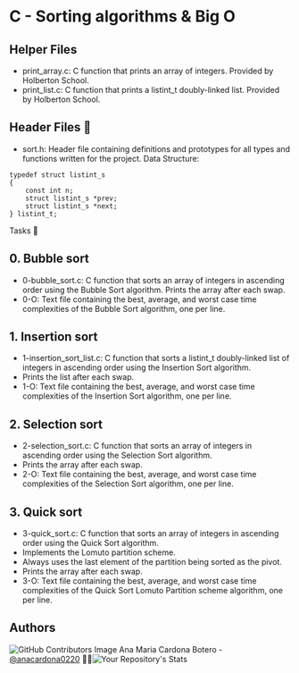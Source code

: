 # C - Sorting algorithms & Big O

## Helper Files
* print_array.c: C function that prints an array of integers. Provided by Holberton School.
* print_list.c: C function that prints a listint_t doubly-linked list. Provided by Holberton School.
## Header Files 📁
* sort.h: Header file containing definitions and prototypes for all types and functions written for the project.
Data Structure:
```
typedef struct listint_s
{
	const int n;
	struct listint_s *prev;
	struct listint_s *next;
} listint_t;
```

Tasks 📃
## 0. Bubble sort

* 0-bubble_sort.c: C function that sorts an array of integers in ascending order using the Bubble Sort algorithm.
Prints the array after each swap.
* 0-O: Text file containing the best, average, and worst case time complexities of the Bubble Sort algorithm, one per line.
## 1. Insertion sort

* 1-insertion_sort_list.c: C function that sorts a listint_t doubly-linked list of integers in ascending order using the Insertion Sort algorithm.
* Prints the list after each swap.
* 1-O: Text file containing the best, average, and worst case time complexities of the Insertion Sort algorithm, one per line.
## 2. Selection sort

* 2-selection_sort.c: C function that sorts an array of integers in ascending order using the Selection Sort algorithm.
* Prints the array after each swap.
* 2-O: Text file containing the best, average, and worst case time complexities of the Selection Sort algorithm, one per line.
## 3. Quick sort

* 3-quick_sort.c: C function that sorts an array of integers in ascending order using the Quick Sort algorithm.
* Implements the Lomuto partition scheme.
* Always uses the last element of the partition being sorted as the pivot.
* Prints the array after each swap.
* 3-O: Text file containing the best, average, and worst case time complexities of the Quick Sort Lomuto Partition scheme algorithm, one per line.

## Authors
![GitHub Contributors Image](https://contrib.rocks/image?repo=anacardona0220/holbertonschool-higher_level_programming) Ana Maria Cardona Botero - <a href="https://github.com/anacardona0220" target="_blank"> @anacardona0220</a> :genie_woman:![Your Repository's Stats](https://github-readme-stats.vercel.app/api?username=anacardona0220&show_icons=true)
